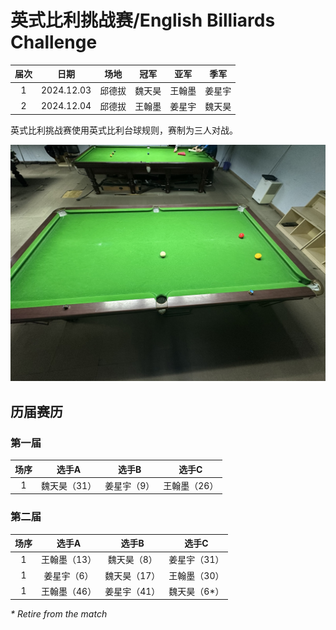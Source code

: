 # 英式比利挑战赛/English Billiards Challenge

| 届次 | 日期       | 场地    | 冠军   | 亚军  | 季军   |
| :--: | :--------: | :----: | :---: | :---: | :----: |
| 1    | 2024.12.03 | 邱德拔 | 魏天昊 | 王翰墨 | 姜星宇 |
| 2    | 2024.12.04 | 邱德拔 | 王翰墨 | 姜星宇 | 魏天昊 |

英式比利挑战赛使用英式比利台球规则，赛制为三人对战。

![](./img/english_billiards_challenge.jpg)

## 历届赛历

### 第一届

| 场序 | 选手A        | 选手B       | 选手C       |
| :--: | :---------: | :---------: | :---------: |
| 1    | 魏天昊（31） | 姜星宇（9） | 王翰墨（26） |

### 第二届

| 场序 | 选手A        | 选手B       | 选手C       |
| :--: | :---------: | :---------: | :---------: |
| 1    | 王翰墨（13） | 魏天昊（8） | 姜星宇（31） |
| 1    | 姜星宇（6）  | 魏天昊（17）| 王翰墨（30） |
| 1    | 王翰墨（46） | 姜星宇（41） | 魏天昊（6\*）|

*\* Retire from the match*
